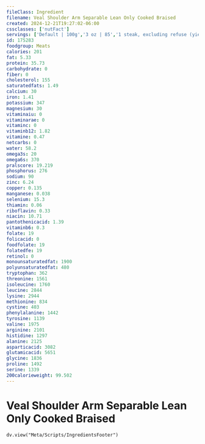 ```yaml
---
fileClass: Ingredient
filename: Veal Shoulder Arm Separable Lean Only Cooked Braised
created: 2024-12-21T19:27:02-06:00
cssclasses: ['nutFact']
servings: ['Default | 100g','3 oz | 85','1 steak, excluding refuse (yield from 1 raw steak, with refuse, weighing 385 g) | 160']
id: 175283
foodgroup: Meats
calories: 201
fat: 5.33
protein: 35.73
carbohydrate: 0
fiber: 0
cholesterol: 155
saturatedfats: 1.49
calcium: 30
iron: 1.41
potassium: 347
magnesium: 30
vitaminaiu: 0
vitaminarae: 0
vitaminc: 0
vitaminb12: 1.82
vitamine: 0.47
netcarbs: 0
water: 58.2
omega3s: 20
omega6s: 370
pralscore: 19.219
phosphorus: 276
sodium: 90
zinc: 6.24
copper: 0.135
manganese: 0.038
selenium: 15.3
thiamin: 0.06
riboflavin: 0.33
niacin: 10.71
pantothenicacid: 1.39
vitaminb6: 0.3
folate: 19
folicacid: 0
foodfolate: 19
folatedfe: 19
retinol: 0
monounsaturatedfat: 1900
polyunsaturatedfat: 480
tryptophan: 362
threonine: 1561
isoleucine: 1760
leucine: 2844
lysine: 2944
methionine: 834
cystine: 403
phenylalanine: 1442
tyrosine: 1139
valine: 1975
arginine: 2101
histidine: 1297
alanine: 2125
asparticacid: 3082
glutamicacid: 5651
glycine: 1836
proline: 1492
serine: 1339
200calorieweight: 99.502
---
```


# Veal Shoulder Arm Separable Lean Only Cooked Braised

```dataviewjs
dv.view("Meta/Scripts/IngredientsFooter")
```